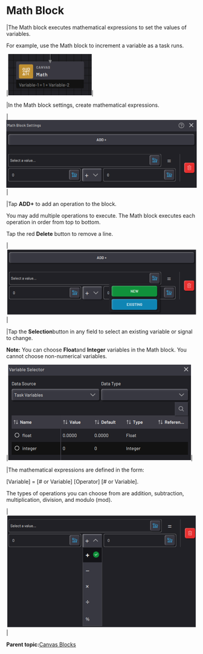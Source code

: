 # Math Block

|The Math block executes mathematical expressions to set the values of variables.

For example, use the Math block to increment a variable as a task runs.

|![](../../../../_Media/ForgeOS-5-x/BlockGlossary-5-x/Canvas_Blocks/canvas-blocks-math-20220916-5.3-jlh-001.png)|

|In the Math block settings, create mathematical expressions.

|![](../../../../_Media/ForgeOS-5-x/BlockGlossary-5-x/Canvas_Blocks/Block_math_5-x.png)|

|Tap **ADD+** to add an operation to the block.

You may add multiple operations to execute. The Math block executes each operation in order from top to bottom.

Tap the red **Delete** button to remove a line.

|![](../../../../_Media/ForgeOS-5-x/BlockGlossary-5-x/Canvas_Blocks/Block_math_select_5-x.png)|

|Tap the **Selection**button in any field to select an existing variable or signal to change.

**Note:** You can choose **Float**and **Integer** variables in the Math block. You cannot choose non-numerical variables.

|![](../../../../_Media/ForgeOS-5-x/BlockGlossary-5-x/Canvas_Blocks/Math_block_variable_selector.png)|

|The mathematical expressions are defined in the form:

\[Variable\] = \[\# or Variable\] \[Operator\] \[\# or Variable\].

The types of operations you can choose from are addition, subtraction, multiplication, division, and modulo \(mod\).

|![](../../../../_Media/ForgeOS-5-x/BlockGlossary-5-x/Canvas_Blocks/Block_math_operations_5-x.png)|

**Parent topic:**[Canvas Blocks](../../6-Task-Canvas-App/Block_Glossary/canvas_blocks.md)

